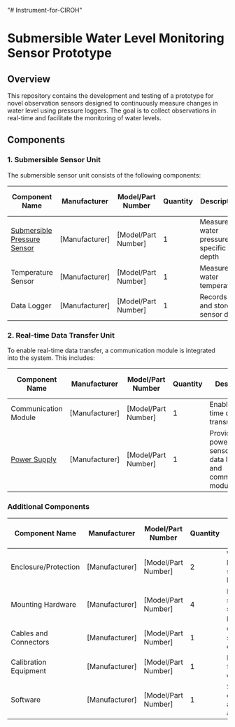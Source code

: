 "# Instrument-for-CIROH" 

# Submersible Water Level Monitoring Sensor Prototype

## Overview

This repository contains the development and testing of a prototype for novel observation sensors designed to continuously measure changes in water level using pressure loggers. The goal is to collect observations in real-time and facilitate the monitoring of water levels.

## Components

### 1. Submersible Sensor Unit

The submersible sensor unit consists of the following components:

| Component Name              | Manufacturer   | Model/Part Number  | Quantity | Description                                     | Features                                              | Unit Price (USD) | Total Cost (USD) |
|-----------------------------|----------------|--------------------|----------|-------------------------------------------------|-------------------------------------------------------|-------------------|------------------|
| [Submersible Pressure Sensor](submersiblePressureSensors.md)  | [Manufacturer]  | [Model/Part Number]| 1        | Measures water pressure at specific depth       | [Features]                                            | [Unit Price]      | [Total Cost]     |
| Temperature Sensor           | [Manufacturer]  | [Model/Part Number]| 1        | Measures water temperature                      | [Features]                                            | [Unit Price]      | [Total Cost]     |
| Data Logger                  | [Manufacturer]  | [Model/Part Number]| 1        | Records and stores sensor data                   | [Features]                                            | [Unit Price]      | [Total Cost]     |

### 2. Real-time Data Transfer Unit

To enable real-time data transfer, a communication module is integrated into the system. This includes:

| Component Name          | Manufacturer   | Model/Part Number  | Quantity | Description                             | Features                                              | Unit Price (USD) | Total Cost (USD) |
|-------------------------|----------------|--------------------|----------|-----------------------------------------|-------------------------------------------------------|-------------------|------------------|
| Communication Module    | [Manufacturer]  | [Model/Part Number]| 1        | Enables real-time data transmission      | [Features]                                            | [Unit Price]      | [Total Cost]     |
| [Power Supply](powerSupply.md) | [Manufacturer]  | [Model/Part Number]| 1        | Provides power to sensors and data logger and communication module| [Features]                                            | [Unit Price]      | [Total Cost]     |

### Additional Components

| Component Name          | Manufacturer   | Model/Part Number  | Quantity | Description                                   | Features                                              | Unit Price (USD) | Total Cost (USD) |
|-------------------------|----------------|--------------------|----------|-----------------------------------------------|-------------------------------------------------------|-------------------|------------------|
| Enclosure/Protection    | [Manufacturer]  | [Model/Part Number]| 2        | Waterproof housing for sensors and logger     | [Features]                                            | [Unit Price]      | [Total Cost]     |
| Mounting Hardware       | [Manufacturer]  | [Model/Part Number]| 4        | Hardware to secure sensors in place           | [Features]                                            | [Unit Price]      | [Total Cost]     |
| Cables and Connectors    | [Manufacturer]  | [Model/Part Number]| 1        | Connects sensors to data logger               | [Features]                                            | [Unit Price]      | [Total Cost]     |
| Calibration Equipment    | [Manufacturer]  | [Model/Part Number]| 1        | Instruments for sensor calibration           | [Features]                                            | [Unit Price]      | [Total Cost]     |
| Software                | [Manufacturer]  | [Model/Part Number]| 1        | Software for configuration and data analysis | [Features]                                            | [Unit Price]      | [Total Cost]     |


